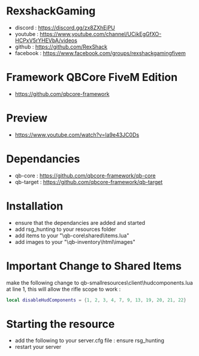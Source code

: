 # RexshackGaming
- discord : https://discord.gg/zx8ZXhEjPU
- youtube : https://www.youtube.com/channel/UCikEgGfXO-HCPxV5rYHEVbA/videos
- github : https://github.com/RexShack
- facebook : https://www.facebook.com/groups/rexshackgamingfivem

# Framework QBCore FiveM Edition
- https://github.com/qbcore-framework

# Preview
- https://www.youtube.com/watch?v=la9e43JC0Ds

# Dependancies
- qb-core : https://github.com/qbcore-framework/qb-core
- qb-target : https://github.com/qbcore-framework/qb-target

# Installation
- ensure that the dependancies are added and started
- add rsg_hunting to your resources folder
- add items to your "\qb-core\shared\items.lua"
- add images to your "\qb-inventory\html\images"

# Important Change to Shared Items
make the following change to qb-smallresources\client\hudcomponents.lua at line 1, this will allow the rifle scope to work :
```lua
local disableHudComponents = {1, 2, 3, 4, 7, 9, 13, 19, 20, 21, 22}
```

# Starting the resource
- add the following to your server.cfg file : ensure rsg_hunting
- restart your server